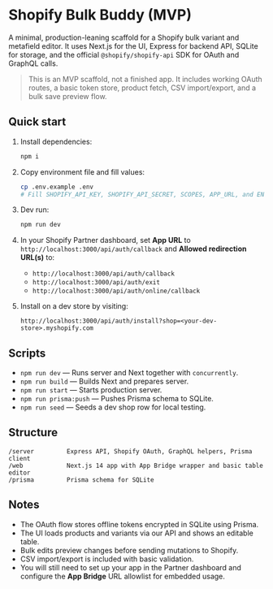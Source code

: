 # Shopify Bulk Buddy (MVP)

A minimal, production-leaning scaffold for a Shopify bulk variant and metafield editor.
It uses Next.js for the UI, Express for backend API, SQLite for storage, and the official `@shopify/shopify-api` SDK for OAuth and GraphQL calls.

> This is an MVP scaffold, not a finished app.
> It includes working OAuth routes, a basic token store, product fetch, CSV import/export, and a bulk save preview flow.

## Quick start

1. Install dependencies:
   ```bash
   npm i
   ```

2. Copy environment file and fill values:
   ```bash
   cp .env.example .env
   # Fill SHOPIFY_API_KEY, SHOPIFY_API_SECRET, SCOPES, APP_URL, and ENCRYPTION_KEY
   ```

3. Dev run:
   ```bash
   npm run dev
   ```

4. In your Shopify Partner dashboard, set **App URL** to `http://localhost:3000/api/auth/callback` and **Allowed redirection URL(s)** to:
   - `http://localhost:3000/api/auth/callback`
   - `http://localhost:3000/api/auth/exit`
   - `http://localhost:3000/api/auth/online/callback`

5. Install on a dev store by visiting:
   ```
   http://localhost:3000/api/auth/install?shop=<your-dev-store>.myshopify.com
   ```

## Scripts

- `npm run dev` — Runs server and Next together with `concurrently`.
- `npm run build` — Builds Next and prepares server.
- `npm run start` — Starts production server.
- `npm run prisma:push` — Pushes Prisma schema to SQLite.
- `npm run seed` — Seeds a dev shop row for local testing.

## Structure

```
/server         Express API, Shopify OAuth, GraphQL helpers, Prisma client
/web            Next.js 14 app with App Bridge wrapper and basic table editor
/prisma         Prisma schema for SQLite
```

## Notes

- The OAuth flow stores offline tokens encrypted in SQLite using Prisma.
- The UI loads products and variants via our API and shows an editable table.
- Bulk edits preview changes before sending mutations to Shopify.
- CSV import/export is included with basic validation.
- You will still need to set up your app in the Partner dashboard and configure the **App Bridge** URL allowlist for embedded usage.
